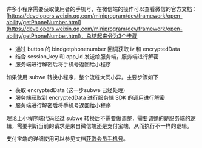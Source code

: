 许多小程序需要获取使用者的手机号，在微信端的操作可以查看微信的官方文档：[https://developers.weixin.qq.com/miniprogram/dev/framework/open-ability/getPhoneNumber.html](https://developers.weixin.qq.com/miniprogram/dev/framework/open-ability/getPhoneNumber.html)，总结起来分为3个步骤

- 通过 button 的 bindgetphonenumber 回调获取 iv 和 encryptedData
- 结合 session_key 和 app_id 发送给服务端，服务端进行解密
- 服务端进行解密后将手机号返回给小程序


如果使用 subwe 转换小程序，整个流程大同小异。主要步骤如下

- 获取 encryptedData (这一步subwe 已经处理)
- 服务端获取到 encryptedData 进行服务端 SDK 的调用进行解密
- 服务端进行解密后将手机号返回给小程序


理论上小程序端代码经过 subwe 转换后不需要做调整，需要调整的是服务端的逻辑，需要判断当前的请求是来自微信端还是支付宝端，从而执行不一样的逻辑。

支付宝端的详细使用可以参见文档[获取会员手机号](https://opendocs.alipay.com/mini/introduce/getphonenumber)。
